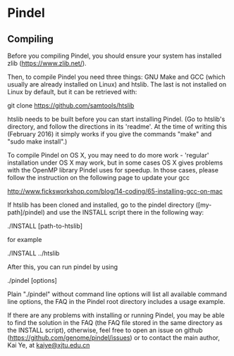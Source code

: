 # Pindel

## Compiling 
Before you compiling Pindel, you should ensure your system has installed zlib (https://www.zlib.net/).

Then, to compile Pindel you need three things: GNU Make and GCC (which usually are 
already installed on Linux) and htslib. The last is not installed on Linux
by default, but it can be retrieved with:

git clone https://github.com/samtools/htslib

htslib needs to be built before you can start installing Pindel.
(Go to htslib's directory, and follow the directions
in its 'readme'. At the time of writing this (February 2016) it simply works
if you give the commands "make" and "sudo make install".)

To compile Pindel on OS X, you may need to do more work - 'regular' 
installation under OS X may work, but in some cases OS X gives problems with
the OpenMP library Pindel uses for speedup. In those cases, please follow the instruction on the following page to update your gcc

http://www.ficksworkshop.com/blog/14-coding/65-installing-gcc-on-mac

If htslib has been cloned and installed, go to the pindel directory 
([my-path]/pindel) and use the INSTALL script there in the following way:

./INSTALL [path-to-htslib]

for example

./INSTALL ../htslib

After this, you can run pindel by using

./pindel [options]

Plain "./pindel" without command line options will list all available command
line options, the FAQ in the Pindel root directory includes a usage example.

If there are any problems with installing or running Pindel, you may be
able to find the solution in the FAQ (the FAQ file stored in the same
directory as the INSTALL script), otherwise, feel free to open an issue 
on github (https://github.com/genome/pindel/issues) or to contact the
main author, Kai Ye, at kaiye@xjtu.edu.cn

